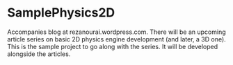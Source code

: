 # SamplePhysics2D

Accompanies blog at rezanourai.wordpress.com. There will be an upcoming article series on basic 2D physics engine development (and later, a 3D one). This is the sample project to go along with the series. It will be developed alongside the articles.

